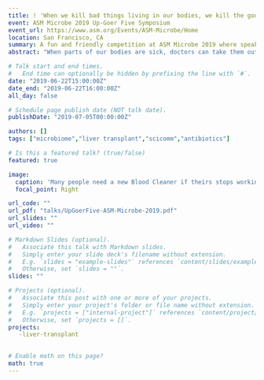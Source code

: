 ```yaml
---
title: ! 'When we kill bad things living in our bodies, we kill the good things too'
event: ASM Microbe 2019 Up-Goer Five Symposium
event_url: https://www.asm.org/Events/ASM-Microbe/Home
location: San Francisco, CA
summary: A fun and friendly competition at ASM Microbe 2019 where speakers described their research using only the ten hundred most commonly used words in English
abstract: "When parts of our bodies are sick, doctors can take them out to put new parts in. After they do, they give “feel-good-drops” to make you feel better. These make sure that you don't get sicker by attacking and killing other bad things living in your body. At the same time, though, the good things that live in our stomach, and help us eat and go to the bathroom, can be killed. This is bad for us and can make it harder to get better. In our study, we included people who had new parts put into their bodies. We asked them to go to the bathroom and give us what comes out every week and then every month for up to a year. We figured out what was living in each person's body, and how that changed over the year. We saw that the same feel-good-drops doctors were using to make people better were actually killing a lot of the good, helping things in their stomachs. Even 14 days after taking the feel-good drops, the people still had fewer good things in their bodies. It was also important that the type of drops the doctors used changed how many and which of the good things were killed. What we found is important for how doctors deal with sick people, especially after they put new body parts into them. Now, doctors know that the feel-good-drops they use to make people less sick can also hurt them later, and that it matters exactly which drops they use. Going forward, they can use this to decide how many and which feel-good drops to use. We hope that this study will help really sick people get better faster and stay better for a long time after going to the hospital."

# Talk start and end times.
#   End time can optionally be hidden by prefixing the line with `#`.
date: "2019-06-22T15:00:00Z"
date_end: "2019-06-22T16:00:00Z"
all_day: false

# Schedule page publish date (NOT talk date).
publishDate: "2019-07-05T00:00:00Z"

authors: []
tags: ["microbiome","liver transplant","scicomm","antibiotics"]

# Is this a featured talk? (true/false)
featured: true

image:
  caption: 'Many people need a new Blood Cleaner if theirs stops working'
  focal_point: Right

url_code: ""
url_pdf: "talks/UpGoerFive-ASM-Microbe-2019.pdf"
url_slides: ""
url_video: ""

# Markdown Slides (optional).
#   Associate this talk with Markdown slides.
#   Simply enter your slide deck's filename without extension.
#   E.g. `slides = "example-slides"` references `content/slides/example-slides.md`.
#   Otherwise, set `slides = ""`.
slides: ""

# Projects (optional).
#   Associate this post with one or more of your projects.
#   Simply enter your project's folder or file name without extension.
#   E.g. `projects = ["internal-project"]` references `content/project/deep-learning/index.md`.
#   Otherwise, set `projects = []`.
projects:
   -liver-transplant
 

# Enable math on this page?
math: true
---
```


